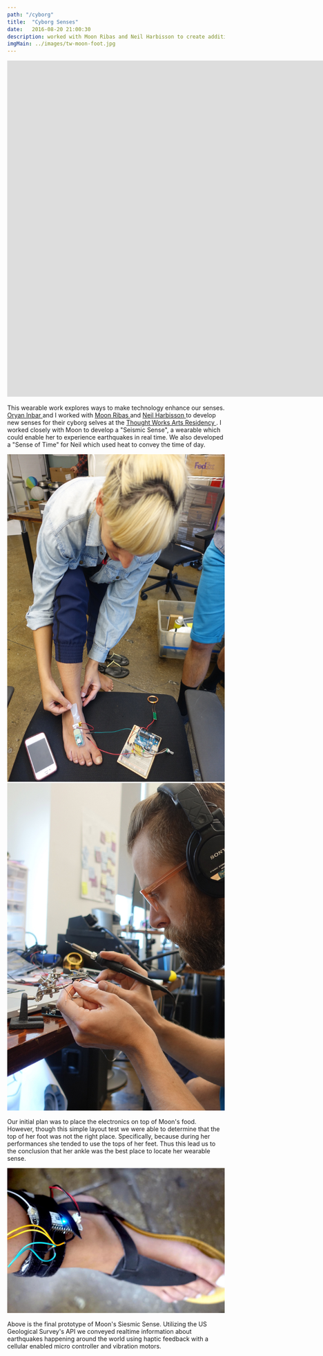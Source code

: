 ```yaml
---
path: "/cyborg"
title:  "Cyborg Senses"
date:   2016-08-20 21:00:30
description: worked with Moon Ribas and Neil Harbisson to create additional connected senses.
imgMain: ../images/tw-moon-foot.jpg
---
```


<div class="embed-responsive embed-responsive-16by9">
    <iframe width="1920" height="777" src="https://www.youtube.com/embed/MdDfAdSeRNQ" frameBorder="0" allow="accelerometer; autoplay; encrypted-media; gyroscope; picture-in-picture"></iframe>
</div>
<p>
    This wearable work explores ways to make technology enhance our senses. 
    <a href="http://oryano.com/"> Oryan Inbar </a> and I worked with
    <a href="http://cyborgarts.com/#moon-ribas"> Moon Ribas </a> and
    <a href="http://harbisson.com"> Neil Harbisson </a>
    to develop new senses for their cyborg selves at the
    <a href="https://thoughtworksarts.io/"> Thought Works Arts Residency </a>. I worked closely with Moon to develop a "Seismic Sense", a wearable which could enable her to experience earthquakes in real time. We also developed a "Sense of Time" for Neil which used heat to convey the time of day.
</p>
<div class="row">
<div class="col-md-6">
    <img class="img-responsive"  src="../images/tw-moon-test.jpg" atl="Siesmic Fit Test" />  
</div>
<div class="col-md-6">
    <img class="img-responsive" src="../images/tw-circuit.jpg" atl="Siesmic Circuit"/>
</div>
</div>
<p>
    Our initial plan was to place the electronics on top of Moon's food. However, though this simple layout test we were able to determine that the top of her foot was not the right place. Specifically, because during her performances she tended to use the tops of her feet. Thus this lead us to the conclusion that her ankle was the best place to locate her wearable sense.
</p>
<img src="../images/tw-moon-foot.jpg" />
<p>
    Above is the final prototype of Moon's Siesmic Sense. Utilizing the US Geological Survey's API we conveyed realtime information about earthquakes happening around the world using haptic feedback with a cellular enabled micro controller and vibration motors.
</p>


